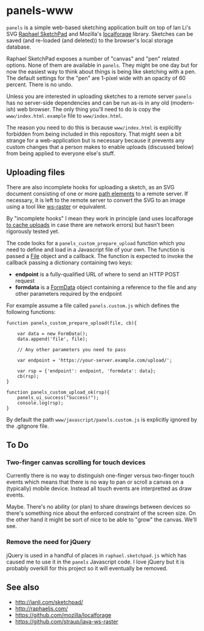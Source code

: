 # panels-www

`panels` is a simple web-based sketching application built on top of Ian Li's
SVG [Raphael SketchPad](http://ianli.com/sketchpad/) and Mozilla's
[localforage](https://github.com/mozilla/localforage) library. Sketches
can be saved (and re-loaded (and deleted)) to the browser's local storage database.

Raphael SketchPad exposes a number of "canvas" and "pen" related options. None
of them are available in `panels`. They might be one day but for now the easiest
way to think about things is being like sketching with a pen. The default settings for the "pen" are 1-pixel wide with an opacity of 60 percent. There is no undo.

Unless you are interested in uploading sketches to a remote server `panels` has
no server-side dependencies and can be run as-is in any old (modern-ish) web
browser. The only thing you'll need to do is copy the `www/index.html.example` file to
`www/index.html`.

The reason you need to do this is because `www/index.html` is
explicitly forbidden from being included in this repository. That might seen a
bit strange for a web-application but is necessary because it prevents any
custom changes that a person makes to enable uploads (discussed below) from
being applied to everyone else's stuff.

## Uploading files

There are also incomplete hooks for uploading a sketch, as an SVG document
consisting of one or more [path
elements](https://developer.mozilla.org/en-US/docs/Web/SVG/Tutorial/Paths) to a
remote server. If necessary, it is left to the remote server to convert the SVG to an image using
a tool like [ws-raster](https://github.com/straup/java-ws-raster) or equivalent.

By "incomplete hooks" I mean they work in principle (and uses localforage [to
cache uploads](http://www.aaronland.info/weblog/2014/09/22/desire/#upload) in
case there are network errors) but hasn't been rigorously tested yet.

The code looks for a `panels_custom_prepare_upload` function which you need to
define and load in a Javascript file of your own. The function is passed a
[File](https://developer.mozilla.org/en-US/docs/Web/API/File) object and a callback. The function is expected to invoke the callback
passing a dictionary containing two keys:

* **endpoint** is a fully-qualified URL of where to send an HTTP POST request
* **formdata** is a [FormData](https://developer.mozilla.org/en-US/docs/Web/API/FormData) object containing a reference to the file and any other parameters required by the endpoint

For example assume a file called `panels.custom.js` which defines the following functions:

	function panels_custom_prepare_upload(file, cb){

		var data = new FormData();
		data.append('file', file);

		// Any other parameters you need to pass

		var endpoint = 'https://your-server.example.com/upload/';

		var rsp = {'endpoint': endpoint, 'formdata': data};
		cb(rsp);
	}

	function panels_custom_upload_ok(rsp){
		panels_ui_success("Success!");
		console.log(rsp);
	}

By default the path `www/javascript/panels.custom.js` is explicitly ignored by the .gitgnore file.

## To Do

### Two-finger canvas scrolling for touch devices

Currently there is no way to distinguish one-finger versus two-finger touch
events which means that there is no way to pan or scroll a canvas on a
(typically) mobile device. Instead all touch events are interpretted as draw events.

Maybe. There's no ability (or plan) to share drawings between devices so there's
something nice about the enforced constraint of the screen size. On the other
hand it might be sort of nice to be able to "grow" the canvas. We'll see.

### Remove the need for jQuery

jQuery is used in a handful of places in `raphael.sketchpad.js` which has caused
me to use it in the `panels` Javascript code. I love jQuery but it is probably
overkill for this project so it will eventually be removed.

## See also

* http://ianli.com/sketchpad/
* http://raphaeljs.com/
* https://github.com/mozilla/localforage
* https://github.com/straup/java-ws-raster

